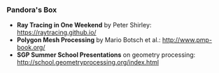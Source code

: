 ### Pandora's Box

- **Ray Tracing in One Weekend** by Peter Shirley: https://raytracing.github.io/
- **Polygon Mesh Processing** by Mario Botsch et al.: http://www.pmp-book.org/
- **SGP Summer School Presentations** on geometry processing: http://school.geometryprocessing.org/index.html
